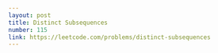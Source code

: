 ```yaml
---
layout: post
title: Distinct Subsequences
number: 115
link: https://leetcode.com/problems/distinct-subsequences
---
```

